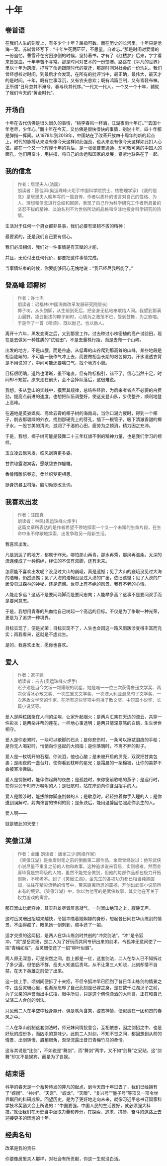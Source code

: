 # 十年

## 卷首语

在我们人生的刻度上，有多少个十年？屈指可数。而在历史的长河里，十年只是沧海一粟。苏轼曾经写下：“十年生死两茫茫，不思量，自难忘。”那是时间对爱情的一份追忆。曹雪芹在穷困潦倒的时候，坚持著书，才有了《红楼梦》后来，字字看来皆是血，十年辛苦不寻常。那是时间对艺术的一份馈赠。路遥在《平凡的世界》里以十年为跨度，抒写了命运跟随时代的变迁，那是时间对社会的一份洗礼。我们曾经想校对时间，到最后才会发现，在所有的批评当中，最正确，最伟大，最天才的是时间。十年，既有世事浮沉，又有农夫悲欢；既有鸿篇巨制，又有青鞋布袜。正所谓“日月忽其不淹兮，春与秋其代序。”一代又一代人，一个又一个十年，铺就了我们今天的“黄金时代”。

## 开场白

十年在古代仿佛是很久很久的事情，“桃李春风一杯酒，江湖夜雨十年灯。”“去国十年老尽，少年心。”而十年在今天，又仿佛是很快很快的事情，别说十年，四十年都是弹指一挥间。从1978年到2018年，中国站在了改革开放四十周年的新的起点上，时代的脉搏从来没有像今天这样如此强劲，也从来没有像今天这样如此扣人心弦。那在一个又一个辉煌十年的背后，是一张张普普通通，却可敬可亲的中国人的面孔，他们用奋斗，用拼搏，将自己的命运和国家的发展，紧紧地联系在了一起。

## 我的信念

> 作者：居里夫人(法国)	
> 朗读者：陈佳洱(奥运珠峰火炬手中国科学院院士、核物理学家)	
> 《我的信念》是居里夫人晚年写的一篇自传，作者以质朴的语言对自己的性格、为人、理想和信念进行总结和回顾，表现了自己作为科学研究工作者所具备的坚忍不拔的精神、淡泊名利不为世俗所动的品格和专注地投身科学研究的热情。

生活对于任何一个男女都非易事，我们必要有坚韧不拔的精神；

最要紧的，还是我们自己要有信心。

我们必须相信，我们对一件事情是有天赋的才能，

并且，无论付出任何代价，都要把这件事情完成。

当事情结束的时候，你要能够问心无愧地说：“我已经尽我所能了。”

## 登高峰 颂椰树

> 作者：许士杰	
> 朗读者：迟福林(中国海南改革发展研究院院长)	
> 椰子树，从头到脚，从生前到死后，把全身无私地奉献给人间。我望到那满山遍野，凌云挺拔的椰子树时，心情为之激荡不已，受到鼓舞，为之歌唱。于是作了一首《椰颂》，既以励己，也以励人。

离开十六年，黑发变斑之后，又到那里工作。过去种过小株密植的高产试验田，现在是去做另一种性质的“试验田”。不是去量株行距，而是去爬一个山峰。

出发的地方，不是山腰，而是谷底。从低卑的山谷爬到那高耸的山峰，某些地段是相当陡峭的，不可能一鼓作气冲上去，而要做相当长期的艰苦努力。汗水湿透衣背是不用说的了，中间可能还要喘口气，找个地方小憩。

目标很明确，道路也清晰，虽不笔直，但有路标指引，错不了。信心当然十足，时间却不短暂。原来走在前头，会不会掉队落后，这很难说。

我想，多从登山的实践中，摸索其规律，总结些经验，为后来者省点不必要的白费劲，提高点前进的速度。也想把队伍调整好，使这支登山队，步伐整齐，顺利地登上高峰。

在遍地是英姿飒爽、高耸云霄的椰子树的海南岛，当你口渴力疲时，得到一个椰子，削去那碧绿的外衣，找到那硬壳上的芽孔，插下一根管子，吸下清澈香甜的椰子水，一股甘美的清流，滋润了干渴的心田，疲劳为之顿消，精力因之充沛。

于是，我想，椰子树可能是鼓舞二十三年红旗不倒的精神力量，也是我们学习的榜样。

玉立凌云飘秀发，临风飒爽更多姿。

甘供琼露滋宾客，愿献碧衣作幄帷。

香骨精雕倍眷恋，柔丝织梦更相思。

挺身抗暴卫村落，殷切频歌改革词。

## 我喜欢出发

> 作者：汪国真	
> 朗读者：林鸣(奥运珠峰火炬手)	
> 这篇文章所表达的是作者希望不停地探索一个又一个未知的生命片段，在生命中永不停歇地探索，出发争取另一段新生活。

我喜欢出发。

凡是到达了的地方，都属于昨天。哪怕那山再青，那水再秀，那风再温柔。太深的流连便成了一种羁绊，绊住的不仅有双脚，还有未来。

怎麽能不喜欢出发呢？没见过大山的巍峨，真是遗憾；见了大山的巍峨没见过大海的浩翰，仍然遗憾；见了大海的浩翰没见过大漠的广袤，依旧遗憾；见了大漠的广袤没见过森林的神秘，还是遗憾。世界上有不绝的风景，我有不老的心情。

人能走多远？这话不是要问两脚而是要问志向；人能攀多高？这事不是要问双手而是要问意志。

于是，我想用青春的热血给自己树起一个高远的目标。不仅是为了争取一种光荣，更是为了追求一种境界。

目标实现了，便是光荣；目标实现不了，人生也会因这一路风雨跋涉变得丰富而充实；再我看来，这就是不虚此生。

是的，我喜欢出发，愿你也喜欢。

## 爱人

> 作者：迟子建	
> 朗读者：吉吉(奥运珠峰火炬手)	
> 迟子建是当今文坛一颗耀眼的明星，她是唯一一位三次获得鲁迅文学奖、两次获得冰心散文奖、一次庄重文文学奖、一次澳大利亚悬念句子文学奖、一次茅盾文学奖的作家。在所有这些奖项中包括了散文奖、中短篇小说奖、长篇小说奖等。

爱人是两粒团聚在人间的尘埃，让家升起烟火；是两片汇集在天边的流云，共穿一件彩衣；是两朵并蒂的莲花，一样地心事透明；是两只情深意笃的白鹤，生生世世相守。

爱人是你走累时，一块可以歇脚的石头；是你悲伤时，一条可以擦拭泪痕的手帕；是你无人喝彩时，悄悄向你竖起的大拇指；是你落魄时，不离不弃的影子。

爱人是一枚切开的石榴，你流泪，他也心酸；是未被开启的贝壳，双双把甘美包裹；是雨夜的一盏台灯，使你看到枕畔的星光；是霜晨的一条棉被，让你的美梦不会被寒冷撕破。

爱人是惆怅时，能伴你起舞的夜曲；是孤独时，来你窗前歌唱的燕子；是远行时，在你耳旁千叮咛万嘱咐的人；是归航时，站在岸边向你含泪招手的人。

爱人是跋涉时，能拔除你脚底荆棘的人；是歇息时，轻轻拉着你手入睡的人；是你遭到误解时，射向谗言的锋利的箭；是永诀后，能用温馨回忆照亮你余生的人。

爱人啊——

就是彼此的天堂！

## 笑傲江湖

> 作者：金庸	
> 朗读者：唐家三少(网络作家)	
> 《笑傲江湖》是金庸封笔之前的倒数第二部作品，金庸曾经说过：他写武侠小说尽量不重复之前的人物和故事。这种追求说来容易，实则极难，然而金庸毕竟是宗师级的人物，虽然不能完全做到，但他的每部作品都在极力开拓创新，不吃老本。到了《笑傲江湖》，金先生的各项功力都已相当纯熟圆润，往往在精彩流畅的情节中，带来匪夷所思的震撼，开创出武侠小说前所未有的境界。《笑傲江湖》中，你以为他写的是武侠故事，其实他在写关于权力游戏的寓言。

那日嵩山比武夺帅，其实群雄尽皆屏息凝气，一时嵩山绝顶之上，寂静无声。

这时岳灵珊出招越来越快，令狐冲瞧着她婀娜的身形，想起昔日同在华山练剑的情景，不由得痴了，眼见她一剑刺到，顺手还了一招。

适才交换的这两招，是两人在华山练剑时共创的“冲灵剑法”，“冲”是令狐冲，“灵”是岳灵珊，是二人为了好玩而共同专研出来的剑术。令狐冲无意间使了一招“青梅如豆”，岳灵珊便还了一招“柳叶似眉”。

两人原无深意，可是突然之间，脸上都是一红，这套剑法，二人在华人已不知拆过了多少遍，但怕岳不群，岳夫人知道后责骂，从不让第三人知晓，此刻却情不自禁，在天下英雄之前使了出来。

这一接上手，顷刻间便拆了十来招，不但令狐冲早已回到了昔日华山练剑的情景之中，连岳灵珊心里，也渐渐忘却了自己此刻是已嫁之身，是在数千江湖汉子之前，为了父亲的声誉而出手试招，眼中所见，只是这个倜傥潇洒的大师哥，正在和自己试演二人合创的剑法。

只见他二人在半空中轻身飘开，俱是嘴角含笑，姿态神情，便似裹在一团和煦的春风之中。

二人在华山创制这套剑法时，师兄妹间情投意合，互相依恋，因之剑招之中，也是好玩的成份多，而凶杀的意味少。此刻二人对剑，不知不觉之间，都回想到从前的情景，出剑转慢，眉梢眼角，渐渐流露出昔日青梅竹马的柔情。

这与其说是“比剑”，不如说是“舞剑”，而“舞剑”两字，又不如“剑舞”之妥贴，这“剑舞”却又不是娱宾，而是为了自娱。

## 结束语

科学的春天是一个蓄势待发的非凡的起点，到今天四十年过去了，我们已经拥有了“嫦娥”、“神州”、“天宫”、“蛟龙”、“天眼”、“复兴号”“墨子号”等项又一项令世界瞩目的科研成果。回望历史，是为了更好地走向未来，就像习近平总书订国家科学技术奖励大会上所说的：“中国要强，中国人民的生活要好，就必须强大科技。”就让我们在历史当中汲取力量和养分，在探索、追求、拼搏、奋斗的道路上去迎接更多的辉煌的十年。

## 经典名句

改革是我的责任

你要像居里夫人那样，对社会有所贡献，你这一生就没白活。
